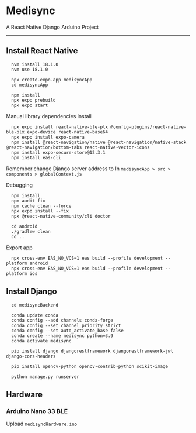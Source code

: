 # Medisync
A React Native Django Arduino Project

---

## Install React Native
      nvm install 18.1.0
      nvm use 18.1.0

      npx create-expo-app medisyncApp
      cd medisyncApp

      npm install
      npx expo prebuild
      npx expo start

Manual library dependencies install

      npx expo install react-native-ble-plx @config-plugins/react-native-ble-plx expo-device react-native-base64
      npx expo install expo-camera
      npm install @react-navigation/native @react-navigation/native-stack @react-navigation/bottom-tabs react-native-vector-icons
      npm install expo-secure-store@12.3.1
      npm install eas-cli 

Remember change Django server address to In ```medisyncApp > src > components > globalContext.js```

Debugging 

      npm install
      npm audit fix
      npm cache clean --force
      npx expo install --fix
      npx @react-native-community/cli doctor                
      
      cd android
      ./gradlew clean
      cd ..

Export app

      npx cross-env EAS_NO_VCS=1 eas build --profile development --platform android
      npx cross-env EAS_NO_VCS=1 eas build --profile development --platform ios

## Install Django
      cd medisyncBackend

      conda update conda
      conda config --add channels conda-forge
      conda config --set channel_priority strict
      conda config --set auto_activate_base false
      conda create --name medisync python=3.9
      conda activate medisync

      pip install django djangorestframework djangorestframework-jwt django-cors-headers 

      pip install opencv-python opencv-contrib-python scikit-image 

      python manage.py runserver 

## Hardware
### Arduino Nano 33 BLE
Upload ```medisyncHardware.ino```


  
